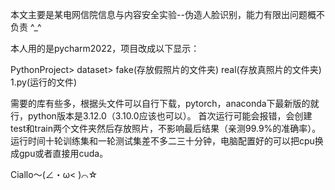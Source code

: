 本文主要是某电网信院信息与内容安全实验--伪造人脸识别，能力有限出问题概不负责 ^_^

本人用的是pycharm2022，项目改成以下显示：

PythonProject> 
  dataset>
    fake(存放假照片的文件夹)
    real(存放真照片的文件夹)
    1.py(运行的文件)
    
需要的库有些多，根据头文件可以自行下载，pytorch，anaconda下最新版的就行，python版本是3.12.0（3.10.0应该也可以）。
首次运行可能会报错，会创建test和train两个文件夹然后存放照片，不影响最后结果（亲测99.9%的准确率）。
运行时间十轮训练集和一轮测试集差不多二三十分钟，电脑配置好的可以把cpu换成gpu或者直接用cuda。


Ciallo～(∠・ω< )⌒☆
